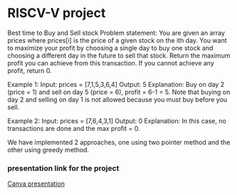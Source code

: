 # RISCV-V project
Best time to Buy and Sell stock
Problem statement:
You are given an array prices where prices[i] is the price of a given stock on the ith day.
You want to maximize your profit by choosing a single day to buy one stock and choosing a different day in the future to sell that stock.
Return the maximum profit you can achieve from this transaction. If you cannot achieve any profit, return 0.

Example 1:
Input: prices = [7,1,5,3,6,4]
Output: 5
Explanation: Buy on day 2 (price = 1) and sell on day 5 (price = 6), profit = 6-1 = 5.
Note that buying on day 2 and selling on day 1 is not allowed because you must buy before you sell.

Example 2:
Input: prices = [7,6,4,3,1]
Output: 0
Explanation: In this case, no transactions are done and the max profit = 0.

We have implemented 2 approaches, one using two pointer method and the other using greedy method.

### presentation link for the project 
[Canva presentation](https://www.canva.com/design/DAF0Y5fvWmU/tbPtELrMDv9JfT89_O9MJQ/view?utm_content=DAF0Y5fvWmU&utm_campaign=designshare&utm_medium=link&utm_source=editor)
